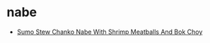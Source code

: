 # nabe

 * [Sumo Stew Chanko Nabe With Shrimp Meatballs And Bok Choy](../../index/s/sumo-stew-chanko-nabe-with-shrimp-meatballs-and-bok-choy.json)
